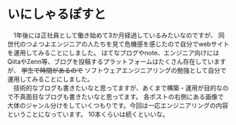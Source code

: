 # いにしゃるぽすと

&emsp;1年後には正社員として働き始めて3か月経過しているみたいなのですが、
同世代のつよつよエンジニアの人たちを見て危機感を感じたので自分でwebサイトを運用してみることにしました。
はてなブログやnote、エンジニア向けにはQiitaやZenn等、ブログを投稿するプラットフォームはたくさん存在していますが、
~~学生で時間があるので~~ ソフトウェアエンジニアリングの勉強として自分で運用してみることにしました。  
&emsp;技術的なブログも書きたいなと思ってますが、あくまで構築・運用が目的なので不真面目なブログも書きたいなと思ってます。
各ポストの右側にある画像で大体のジャンル分けをしていくつもりです。今回は一応エンジニアリングの内容ということになっています。
10本くらいは続くといいな。